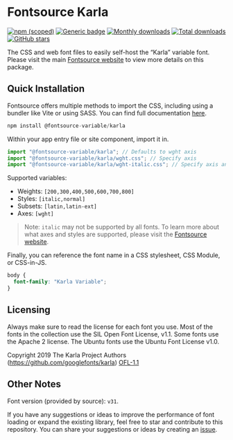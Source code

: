 # Fontsource Karla

[![npm (scoped)](https://img.shields.io/npm/v/@fontsource-variable/karla?color=brightgreen)](https://www.npmjs.com/package/@fontsource-variable/karla) [![Generic badge](https://img.shields.io/badge/fontsource-passing-brightgreen)](https://github.com/fontsource/fontsource) [![Monthly downloads](https://badgen.net/npm/dm/@fontsource-variable/karla)](https://github.com/fontsource/fontsource) [![Total downloads](https://badgen.net/npm/dt/@fontsource-variable/karla)](https://github.com/fontsource/fontsource) [![GitHub stars](https://img.shields.io/github/stars/fontsource/fontsource.svg?style=social&label=Star)](https://github.com/fontsource/fontsource/stargazers)

The CSS and web font files to easily self-host the “Karla” variable font. Please visit the main [Fontsource website](https://fontsource.org/fonts/karla) to view more details on this package.

## Quick Installation

Fontsource offers multiple methods to import the CSS, including using a bundler like Vite or using SASS. You can find full documentation [here](https://fontsource.org/docs/getting-started/introduction).

```javascript
npm install @fontsource-variable/karla
```

Within your app entry file or site component, import it in.

```javascript
import "@fontsource-variable/karla"; // Defaults to wght axis
import "@fontsource-variable/karla/wght.css"; // Specify axis
import "@fontsource-variable/karla/wght-italic.css"; // Specify axis and style
```

Supported variables:
- Weights: `[200,300,400,500,600,700,800]`
- Styles: `[italic,normal]`
- Subsets: `[latin,latin-ext]`
- Axes: `[wght]`

> Note: `italic` may not be supported by all fonts. To learn more about what axes and styles are supported, please visit the [Fontsource website](https://fontsource.org/fonts/karla).

Finally, you can reference the font name in a CSS stylesheet, CSS Module, or CSS-in-JS.

```css
body {
  font-family: "Karla Variable";
}
```

## Licensing
Always make sure to read the license for each font you use. Most of the fonts in the collection use the SIL Open Font License, v1.1. Some fonts use the Apache 2 license. The Ubuntu fonts use the Ubuntu Font License v1.0.

Copyright 2019 The Karla Project Authors (https://github.com/googlefonts/karla)
[OFL-1.1](https://openfontlicense.org)

## Other Notes
Font version (provided by source): `v31`.

If you have any suggestions or ideas to improve the performance of font loading or expand the existing library, feel free to star and contribute to this repository. You can share your suggestions or ideas by creating an [issue](https://github.com/fontsource/fontsource/issues).